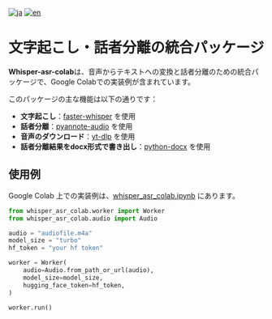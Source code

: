 [![ja](https://img.shields.io/badge/lang-ja-blue.svg)](https://github.com/pneuly/whisper-asr-colab/blob/main/readme_ja.md)
[![en](https://img.shields.io/badge/lang-en-red.svg)](https://github.com/pneuly/whisper-asr-colab/blob/main/readme.md)

# 文字起こし・話者分離の統合パッケージ
**Whisper-asr-colab**は、音声からテキストへの変換と話者分離のための統合パッケージで、Google Colabでの実装例が含まれています。

このパッケージの主な機能は以下の通りです：
* **文字起こし**：[faster-whisper](https://github.com/SYSTRAN/faster-whisper) を使用
* **話者分離**：[pyannote-audio](https://github.com/pyannote/pyannote-audio) を使用
* **音声のダウンロード**：[yt-dlp](https://github.com/yt-dlp/yt-dlp) を使用
* **話者分離結果をdocx形式で書き出し**：[python-docx](https://github.com/python-openxml/python-docx) を使用

## 使用例
Google Colab 上での実装例は、[whisper_asr_colab.ipynb](https://github.com/pneuly/whisper-asr-colab/blob/main/whisper_asr_colab.ipynb) にあります。
```python
from whisper_asr_colab.worker import Worker
from whisper_asr_colab.audio import Audio

audio = "audiofile.m4a"
model_size = "turbo"
hf_token = "your hf token"

worker = Worker(
    audio=Audio.from_path_or_url(audio),
    model_size=model_size,
    hugging_face_token=hf_token,
)

worker.run()
